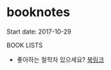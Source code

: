 # booknotes

Start date: 2017-10-29

BOOK LISTS 


* 좋아하는 철학자 있으세요? [북링크](https://www.yes24.com/24/goods/19907428?scode=032&OzSrank=1) 




